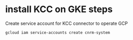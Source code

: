 # install KCC on GKE steps

Create service account for KCC connector to operate GCP

```bash
gcloud iam service-accounts create cnrm-system
```
